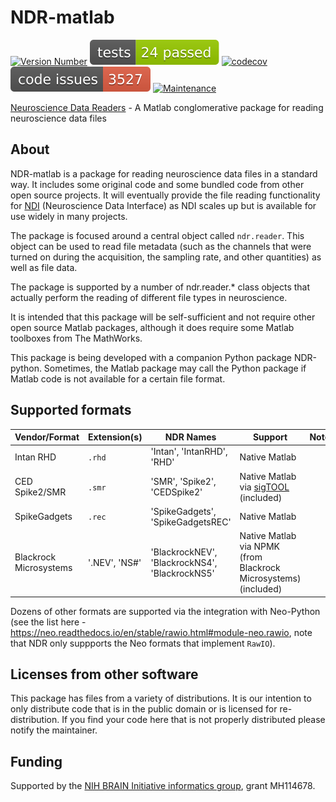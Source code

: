 # NDR-matlab

[![Version Number](https://img.shields.io/github/v/release/ehennestad/NDR-matlab?label=version)](https://github.com/ehennestad/NDR-matlab/releases/latest)
[![MATLAB Tests](.github/badges/tests.svg)](https://github.com/ehennestad/NDR-matlab/actions/workflows/run_tests.yml)
[![codecov](https://codecov.io/gh/ehennestad/NDR-matlab/graph/badge.svg?token=W7YPFA11JF)](https://codecov.io/gh/ehennestad/NDR-matlab)
[![MATLAB Code Issues](.github/badges/code_issues.svg)](https://github.com/ehennestad/NDR-matlab/security/code-scanning)
[![Maintenance](https://img.shields.io/badge/Maintained%3F-yes-green.svg)](https://gitHub.com/ehennestad/NDR-matlab/graphs/commit-activity)

[Neuroscience Data Readers](https://ndr.vhlab.org) - A Matlab conglomerative package for reading neuroscience data files

## About

NDR-matlab is a package for reading neuroscience data files in a standard way. It includes some original code and some bundled code from
other open source projects. It will eventually provide the file reading functionality for [NDI](http://ndi.vhlab.org) (Neuroscience Data Interface) as NDI scales up but is available for use widely in many projects.

The package is focused around a central object called `ndr.reader`. This object can be used to read file metadata (such as the channels
that were turned on during the acquisition, the sampling rate, and other quantities) as well as file data.

The package is supported by a number of ndr.reader.* class objects that actually perform the reading of different file types in neuroscience.

It is intended that this package will be self-sufficient and not require other open source Matlab packages, although it does require
some Matlab toolboxes from The MathWorks.

This package is being developed with a companion Python package NDR-python. Sometimes, the Matlab package may call the Python package if Matlab code is not available for a certain file format.

## Supported formats

| Vendor/Format | Extension(s) | NDR Names | Support | Notes |
| ----------- | ----------- | ---- | ---- | ---- | 
| Intan RHD | `.rhd` | 'Intan', 'IntanRHD', 'RHD' | Native Matlab | |
| CED Spike2/SMR | `.smr` | 'SMR', 'Spike2', 'CEDSpike2' | Native Matlab via [sigTOOL](http://sigtool.sourceforge.net/sigtool.html) (included) | |
| SpikeGadgets | `.rec` | 'SpikeGadgets', 'SpikeGadgetsREC' | Native Matlab | |
| Blackrock Microsystems | '.NEV', 'NS#' | 'BlackrockNEV', 'BlackrockNS4', 'BlackrockNS5' | Native Matlab via NPMK (from Blackrock Microsystems) (included) | |

Dozens of other formats are supported via the integration with Neo-Python (see the list here - https://neo.readthedocs.io/en/stable/rawio.html#module-neo.rawio, note that NDR only suppports the Neo formats that implement `RawIO`).

## Licenses from other software

This package has files from a variety of distributions. It is our intention to only distribute code that is in the public domain or is licensed for re-distribution. If you find your code here that is not properly distributed please notify the maintainer.

## Funding

Supported by the [NIH BRAIN Initiative informatics group](https://braininitiative.nih.gov/brain-programs/informatics), grant MH114678.

